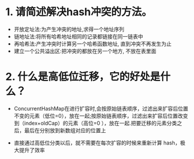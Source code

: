 # 1. 请简述解决hash冲突的方法。

* 开放定址法:为产生冲突的地址,求得一个地址序列
* 链地址法:将所有哈希地址相同的记录都链接在同一链表中
* 再哈希法:产生冲突时计算另一个哈希函数地址, 直到冲突不再发生为止
* 建立一个公共溢出区:把冲突的都放在另一个地方, 不放在表里面

# 2. 什么是高低位迁移，它的好处是什么？

* ConcurrentHashMap在进行扩容时,会按原始链表顺序，过滤出来扩容后位置不变的元素（低位=0），放在一起;按原始链表顺序，过滤出来扩容后位置改变到（index+oldCap）的元素（高位=0
），放在一起.把要迁移的元素分类之后，最后在分别放到新数组对应的位置上

* 直接通过高低位分类以后，就不需要在每次扩容的时候来重新计算 hash，极大提升了效率